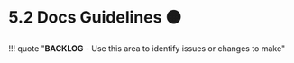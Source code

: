 # 5.2 Docs Guidelines 🟠



!!! quote "**BACKLOG** - Use this area to identify issues or changes to make"